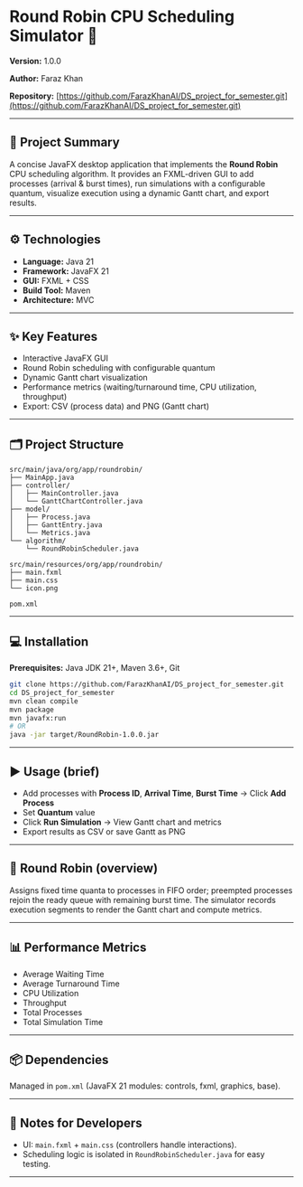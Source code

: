 # Round Robin CPU Scheduling Simulator 🚦

**Version:** 1.0.0

**Author:** Faraz Khan

**Repository:** [https://github.com/FarazKhanAI/DS_project_for_semester.git](https://github.com/FarazKhanAI/DS_project_for_semester.git)

---

## 🧭 Project Summary

A concise JavaFX desktop application that implements the **Round Robin** CPU scheduling algorithm. It provides an FXML-driven GUI to add processes (arrival & burst times), run simulations with a configurable quantum, visualize execution using a dynamic Gantt chart, and export results.

---

## ⚙️ Technologies

* **Language:** Java 21
* **Framework:** JavaFX 21
* **GUI:** FXML + CSS
* **Build Tool:** Maven
* **Architecture:** MVC

---

## ✨ Key Features

* Interactive JavaFX GUI
* Round Robin scheduling with configurable quantum
* Dynamic Gantt chart visualization
* Performance metrics (waiting/turnaround time, CPU utilization, throughput)
* Export: CSV (process data) and PNG (Gantt chart)

---

## 🗂️ Project Structure

```
src/main/java/org/app/roundrobin/
├── MainApp.java
├── controller/
│   ├── MainController.java
│   └── GanttChartController.java
├── model/
│   ├── Process.java
│   ├── GanttEntry.java
│   └── Metrics.java
└── algorithm/
    └── RoundRobinScheduler.java

src/main/resources/org/app/roundrobin/
├── main.fxml
├── main.css
└── icon.png

pom.xml
```

---

## 💻 Installation

**Prerequisites:** Java JDK 21+, Maven 3.6+, Git

```bash
git clone https://github.com/FarazKhanAI/DS_project_for_semester.git
cd DS_project_for_semester
mvn clean compile
mvn package
mvn javafx:run
# OR
java -jar target/RoundRobin-1.0.0.jar
```

---

## ▶️ Usage (brief)

* Add processes with **Process ID**, **Arrival Time**, **Burst Time** → Click **Add Process**
* Set **Quantum** value
* Click **Run Simulation** → View Gantt chart and metrics
* Export results as CSV or save Gantt as PNG

---

## 🔁 Round Robin (overview)

Assigns fixed time quanta to processes in FIFO order; preempted processes rejoin the ready queue with remaining burst time. The simulator records execution segments to render the Gantt chart and compute metrics.

---

## 📊 Performance Metrics

* Average Waiting Time
* Average Turnaround Time
* CPU Utilization
* Throughput
* Total Processes
* Total Simulation Time

---

## 📦 Dependencies

Managed in `pom.xml` (JavaFX 21 modules: controls, fxml, graphics, base).

---

## 📝 Notes for Developers

* UI: `main.fxml` + `main.css` (controllers handle interactions).
* Scheduling logic is isolated in `RoundRobinScheduler.java` for easy testing.

---

<!-- Cleaned and focused README — irrelevant/extra sections removed -->
